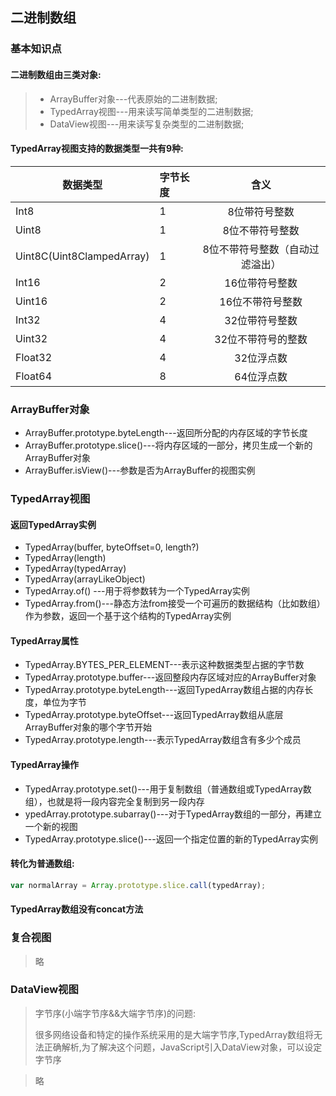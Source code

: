 ## 二进制数组

### 基本知识点
#### 二进制数组由三类对象:
  > - ArrayBuffer对象---代表原始的二进制数据;
  > - TypedArray视图---用来读写简单类型的二进制数据;
  > - DataView视图---用来读写复杂类型的二进制数据;

#### TypedArray视图支持的数据类型一共有9种:

|数据类型|字节长度|含义|
|---|:---|:---:|
|Int8|1|8位带符号整数|
|Uint8|1|8位不带符号整数|
|Uint8C(Uint8ClampedArray)|1|8位不带符号整数（自动过滤溢出）|
|Int16|2|16位带符号整数|
|Uint16|2|16位不带符号整数|
|Int32|4|32位带符号整数|
|Uint32|4|32位不带符号的整数|
|Float32|4|32位浮点数|
|Float64|8|64位浮点数|

### ArrayBuffer对象
- ArrayBuffer.prototype.byteLength---返回所分配的内存区域的字节长度
- ArrayBuffer.prototype.slice()---将内存区域的一部分，拷贝生成一个新的ArrayBuffer对象
- ArrayBuffer.isView()---参数是否为ArrayBuffer的视图实例

### TypedArray视图
#### 返回TypedArray实例
- TypedArray(buffer, byteOffset=0, length?)
- TypedArray(length)
- TypedArray(typedArray)
- TypedArray(arrayLikeObject)
- TypedArray.of() ---用于将参数转为一个TypedArray实例
- TypedArray.from()---静态方法from接受一个可遍历的数据结构（比如数组）作为参数，返回一个基于这个结构的TypedArray实例
#### TypedArray属性
- TypedArray.BYTES_PER_ELEMENT---表示这种数据类型占据的字节数
- TypedArray.prototype.buffer---返回整段内存区域对应的ArrayBuffer对象
- TypedArray.prototype.byteLength---返回TypedArray数组占据的内存长度，单位为字节
- TypedArray.prototype.byteOffset---返回TypedArray数组从底层ArrayBuffer对象的哪个字节开始
- TypedArray.prototype.length---表示TypedArray数组含有多少个成员
#### TypedArray操作
- TypedArray.prototype.set()---用于复制数组（普通数组或TypedArray数组），也就是将一段内容完全复制到另一段内存
- ypedArray.prototype.subarray()---对于TypedArray数组的一部分，再建立一个新的视图
- TypedArray.prototype.slice()---返回一个指定位置的新的TypedArray实例

#### 转化为普通数组:
```js
var normalArray = Array.prototype.slice.call(typedArray);
```
#### TypedArray数组没有concat方法

### 复合视图
>略
### DataView视图
> 字节序(小端字节序&&大端字节序)的问题:
>
> 很多网络设备和特定的操作系统采用的是大端字节序,TypedArray数组将无法正确解析,为了解决这个问题，JavaScript引入DataView对象，可以设定字节序

>略








